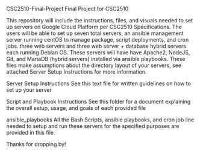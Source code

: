 CSC2510-Final-Project
 Final Project for CSC2510

 This repository will include the instructions, files, and visuals needed to set up servers on Google Cloud Platform per CSC2510 Specifications.
 The users will be able to set up seven total servers, an ansible management server running centOS to manage package, script deployments, and cron jobs.
 three web servers and three web server + database hybrid servers each running Debian OS. These servers will have have Apache2, NodeJS, Git, and MariaDB (hybrid servers) installed via ansible playbooks.
 These files make assumptions about the directory layout of your servers, see attached Server Setup Instructions for more information.

 Server Setup Instructions
 See this text file for written guidelines on how to set up your server

 Script and Playbook Instructions
 See this folder for a document explaining the overall setup, usage, and goals of each provided file

 ansible_playbooks
 All the Bash Scripts, ansible playbooks, and cron job line needed to setup and run these servers for the specified purposes are provided in this file.

 Thanks for dropping by!
